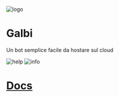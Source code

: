 ![logo](https://i.imgur.com/YeL6Nq0.png)
# **Galbi**
Un bot semplice facile da hostare sul cloud

![help](https://i.imgur.com/DEUFxnk.png)  ![info](https://i.imgur.com/2OWp15S.png)

# [Docs](https://docs.galbaninoh.space)

